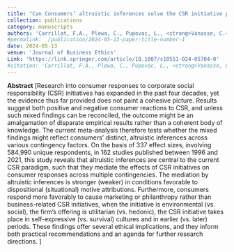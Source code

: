 ```yaml
---
title: "Can Consumers’ altruistic inferences solve the CSR initiative puzzle? A Meta-analytic investigation"
collection: publications
category: manuscripts
authors: 'Carrillat, F.A., Plewa, C., Pupovac, L., <strong>Vanasse, C.</strong>, Willmott, T., Legoux, R., Napolova, E.'
#permalink:  /publication/2024-05-13-paper-title-number-1
date: 2024-05-13
venue: 'Journal of Business Ethics'
Link: 'https://link.springer.com/article/10.1007/s10551-024-05704-0'
#citation: 'Carrillat, F.A., Plewa, C., Pupovac, L., <strong>Vanasse, C.</strong>, Willmott, T., Legoux, R., #Napolova, E. (2024). "Can Consumers’ altruistic inferences solve the CSR initiative puzzle? A Meta-analytic #investigation." <i>Journal of Business Ethics</i>.'
---
```

<strong>Abstract</strong>
[Research into consumer responses to corporate social responsibility (CSR) initiatives has expanded in the past four decades, yet the evidence thus far provided does not paint a cohesive picture. Results suggest both positive and negative consumer reactions to CSR, and unless such mixed findings can be reconciled, the outcome might be an amalgamation of disparate empirical results rather than a coherent body of knowledge. The current meta-analysis therefore tests whether the mixed findings might reflect consumers’ distinct, altruistic inferences across various contingency factors. On the basis of 337 effect sizes, involving 584,990 unique respondents, in 162 studies published between 1996 and 2021, this study reveals that altruistic inferences are central to the current CSR paradigm, such that they mediate the effects of CSR initiatives on consumer responses across multiple contingencies. The mediation by altruistic inferences is stronger (weaker) in conditions favorable to dispositional (situational) motive attributions. Furthermore, consumers respond more favorably to cause marketing or philanthropy rather than business-related CSR initiatives, when the initiative is environmental (vs. social), the firm’s offering is utilitarian (vs. hedonic), the CSR initiative takes place in self-expressive (vs. survival) cultures and in earlier (vs. later) periods. These findings offer several ethical implications, and they inform both practical recommendations and an agenda for further research directions.
]
